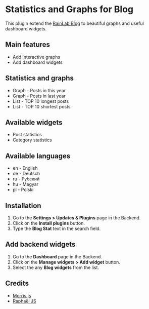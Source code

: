 # Statistics and Graphs for Blog
This plugin extend the [RainLab Blog](https://github.com/rainlab/blog-plugin) to beautiful graphs and useful dashboard widgets.

## Main features
* Add interactive graphs
* Add dashboard widgets

## Statistics and graphs
* Graph - Posts in this year
* Graph - Posts in last year
* List - TOP 10 longest posts
* List - TOP 10 shortest posts

## Available widgets
* Post statistics
* Category statistics

## Available languages
* en - English
* de - Deutsch
* ru - Pу́сский
* hu - Magyar
* pl - Polski

## Installation
1. Go to the __Settings > Updates & Plugins__ page in the Backend.
1. Click on the __Install plugins__ button.
1. Type the __Blog Stat__ text in the search field.

## Add backend widgets
1. Go to the __Dashboard__ page in the Backend.
1. Click on the __Manage widgets > Add widget__ button.
1. Select the any __Blog widgets__ from the list.

## Credits
* [Morris.js](http://morrisjs.github.io/morris.js)
* [Raphaël JS](http://dmitrybaranovskiy.github.io/raphael)
